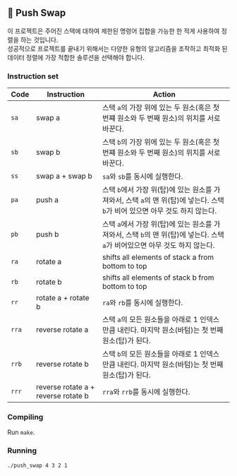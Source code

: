 ## 📌 Push Swap
  
이 프로젝트은 주어진 스택에 대하여 제한된 명령어 집합을 가능한 한 적게 사용하여 정렬을 하는 것입니다.   
성공적으로 프로젝트를 끝내기 위해서는 다양한 유형의 알고리즘을 조작하고 최적화 된 데이터 정렬에 가장 적합한 솔루션을 선택해야 합니다.

### Instruction set

Code	| Instruction			| Action
--------|-----------------------|----------------------------------------------
`sa`	| swap a				| 스택 `a`의 가장 위에 있는 두 원소(혹은 첫 번쨰 원소와 두 번째 원소)의 위치를 서로 바꾼다.
`sb`	| swap b				| 스택 `b`의 가장 위에 있는 두 원소(혹은 첫 번쨰 원소와 두 번째 원소)의 위치를 서로 바꾼다.
`ss`	| swap a + swap b		| `sa`와 `sb`를 동시에 실행한다.
`pa`	| push a				| 스택 `b`에서 가장 위(탑)에 있는 원소를 가져와서, 스택 `a`의 맨 위(탑)에 넣는다. 스택 `b`가 비어 있으면 아무 것도 하지 않는다.
`pb`	| push b				| 스택 `a`에서 가장 위(탑)에 있는 원소를 가져와서, 스택 `b`의 맨 위(탑)에 넣는다. 스택 `a`가 비어있으면 아무 것도 하지 않는다.
`ra`	| rotate a				| shifts all elements of stack a from bottom to top
`rb`	| rotate b				| shifts all elements of stack b from bottom to top
`rr`	| rotate a + rotate b	| `ra`와 `rb`를 동시에 실행한다.
`rra`	| reverse rotate a		|  스택 `a`의 모든 원소들을 아래로 1 인덱스 만큼 내린다. 마지막 원소(바텀)는 첫 번째 원소(탑)가 된다.
`rrb`	| reverse rotate b		| 스택 `b`의 모든 원소들을 아래로 1 인덱스 만큼 내린다. 마지막 원소(바텀)는 첫 번째 원소(탑)가 된다.
`rrr`	| reverse rotate a + reverse rotate b	|  `rra`와 `rrb`를 동시에 실행한다.

### Compiling
Run `make`.

### Running
```
./push_swap 4 3 2 1
```

